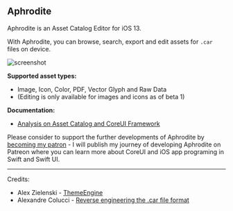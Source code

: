 ## Aphrodite

Aphrodite is an Asset Catalog Editor for iOS 13.

With Aphrodite, you can browse, search, export and edit assets for `.car` files on device.

![screenshot](https://raw.github.com/joey-gm//Aphrodite/master/Releases/Screenshot.png)

**Supported asset types:**
- Image, Icon, Color, PDF, Vector Glyph and Raw Data
- (Editing is only available for images and icons as of beta 1)
 
**Documentation:**
 - [Analysis on Asset Catalog and CoreUI Framework](https://www.patreon.com/posts/36000874)
 
Please consider to support the further developments of Aphrodite by [becoming my patron](https://www.patreon.com/joey_gm) - I will publish my journey of developing Aphrodite on Patreon where you can learn more about CoreUI and iOS app programing in Swift and Swift UI.

---
Credits:
- Alex Zielenski - [ThemeEngine](https://github.com/alexzielenski/ThemeEngine)
- Alexandre Colucci - [Reverse engineering the .car file format](https://blog.timac.org/2018/1018-reverse-engineering-the-car-file-format/)
